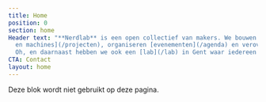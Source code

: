 ```yaml
---
title: Home
position: 0
section: home
Header text: "**Nerdlab** is een open collectief van makers. We bouwen [installaties
  en machines](/projecten), organiseren [evenementen](/agenda) en veroveren de wereld.
  Oh, en daarnaast hebben we ook een [lab](/lab) in Gent waar iedereen welkom is."
CTA: Contact
layout: home
---
```


Deze blok wordt niet gebruikt op deze pagina.

